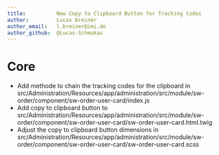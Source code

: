```yaml
---
title:          New Copy to Clipboard Button for Tracking Codes
author:         Lucas Breiner
author_email:   l.breiner@imi.de
author_github:  @Lucas-Schmukas
---
```


# Core
* Add methode to chain the tracking codes for the clipboard in src/Administration/Resources/app/administration/src/module/sw-order/component/sw-order-user-card/index.js
* Add copy to clipboard button to src/Administration/Resources/app/administration/src/module/sw-order/component/sw-order-user-card/sw-order-user-card.html.twig
* Adjust the copy to clipboard button dimensions in src/Administration/Resources/app/administration/src/module/sw-order/component/sw-order-user-card/sw-order-user-card.scss
